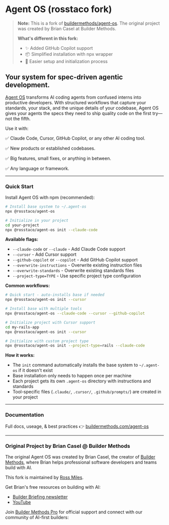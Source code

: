 # Agent OS (rosstaco fork)

> **Note:** This is a fork of [buildermethods/agent-os](https://github.com/buildermethods/agent-os). The original project was created by Brian Casel at Builder Methods.
>
> **What's different in this fork:**
> - ✨ Added GitHub Copilot support
> - 📦 Simplified installation with npx wrapper
> - 🚀 Easier setup and initialization process

## Your system for spec-driven agentic development.

[Agent OS](https://buildermethods.com/agent-os) transforms AI coding agents from confused interns into productive developers. With structured workflows that capture your standards, your stack, and the unique details of your codebase, Agent OS gives your agents the specs they need to ship quality code on the first try—not the fifth.

Use it with:

✅ Claude Code, Cursor, GitHub Copilot, or any other AI coding tool.

✅ New products or established codebases.

✅ Big features, small fixes, or anything in between.

✅ Any language or framework.

---

### Quick Start

Install Agent OS with npm (recommended):

```bash
# Install base system to ~/.agent-os
npx @rosstaco/agent-os

# Initialize in your project
cd your-project
npx @rosstaco/agent-os init --claude-code
```

**Available flags:**
- `--claude-code` or `--claude` - Add Claude Code support
- `--cursor` - Add Cursor support  
- `--github-copilot` or `--copilot` - Add GitHub Copilot support
- `--overwrite-instructions` - Overwrite existing instruction files
- `--overwrite-standards` - Overwrite existing standards files
- `--project-type=TYPE` - Use specific project type configuration

**Common workflows:**

```bash
# Quick start - auto-installs base if needed
npx @rosstaco/agent-os init --cursor

# Install base with multiple tools
npx @rosstaco/agent-os --claude-code --cursor --github-copilot

# Initialize project with Cursor support
cd my-rails-app
npx @rosstaco/agent-os init --cursor

# Initialize with custom project type
npx @rosstaco/agent-os init --project-type=rails --claude-code
```

**How it works:**
- The `init` command automatically installs the base system to `~/.agent-os` if it doesn't exist
- Base installation only needs to happen once per machine
- Each project gets its own `.agent-os` directory with instructions and standards
- Tool-specific files (`.claude/`, `.cursor/`, `.github/prompts/`) are created in your project

---

### Documentation

Full docs, useage, & best practices 👉 [buildermethods.com/agent-os](https://buildermethods.com/agent-os)

---

### Original Project by Brian Casel @ Builder Methods

The original Agent OS was created by Brian Casel, the creator of [Builder Methods](https://buildermethods.com), where Brian helps professional software developers and teams build with AI.

This fork is maintained by [Ross Miles](https://github.com/rosstaco).

Get Brian's free resources on building with AI:
- [Builder Briefing newsletter](https://buildermethods.com)
- [YouTube](https://youtube.com/@briancasel)

Join [Builder Methods Pro](https://buildermethods.com/pro) for official support and connect with our community of AI-first builders:
